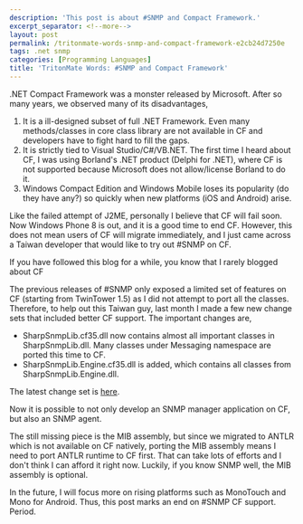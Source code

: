 ```yaml
---
description: 'This post is about #SNMP and Compact Framework.'
excerpt_separator: <!--more-->
layout: post
permalink: /tritonmate-words-snmp-and-compact-framework-e2cb24d7250e
tags: .net snmp
categories: [Programming Languages]
title: 'TritonMate Words: #SNMP and Compact Framework'
---
```

.NET Compact Framework was a monster released by Microsoft. After so many years, we observed many of its disadvantages,

1. It is a ill-designed subset of full .NET Framework. Even many methods/classes in core class library are not available in CF and developers have to fight hard to fill the gaps.
1. It is strictly tied to Visual Studio/C#/VB.NET. The first time I heard about CF, I was using Borland's .NET product (Delphi for .NET), where CF is not supported because Microsoft does not allow/license Borland to do it.
1. Windows Compact Edition and Windows Mobile loses its popularity (do they have any?) so quickly when new platforms (iOS and Android) arise.
<!--more-->

Like the failed attempt of J2ME, personally I believe that CF will fail soon. Now Windows Phone 8 is out, and it is a good time to end CF. However, this does not mean users of CF will migrate immediately, and I just came across a Taiwan developer that would like to try out #SNMP on CF.

If you have followed this blog for a while, you know that I rarely blogged about CF

The previous releases of #SNMP only exposed a limited set of features on CF (starting from TwinTower 1.5) as I did not attempt to port all the classes. Therefore, to help out this Taiwan guy, last month I made a few new change sets that included better CF support. The important changes are,

* SharpSnmpLib.cf35.dll now contains almost all important classes in SharpSnmpLib.dll. Many classes under Messaging namespace are ported this time to CF.
* SharpSnmpLib.Engine.cf35.dll is added, which contains all classes from SharpSnmpLib.Engine.dll.

The latest change set is [here](https://github.com/lextudio/sharpsnmplib/commit/e11a757c093d8a45a0c58576b0b1b24af832d9ad).

Now it is possible to not only develop an SNMP manager application on CF, but also an SNMP agent.

The still missing piece is the MIB assembly, but since we migrated to ANTLR which is not available on CF natively, porting the MIB assembly means I need to port ANTLR runtime to CF first. That can take lots of efforts and I don't think I can afford it right now. Luckily, if you know SNMP well, the MIB assembly is optional.

In the future, I will focus more on rising platforms such as MonoTouch and Mono for Android. Thus, this post marks an end on #SNMP CF support. Period.
